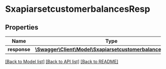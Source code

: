 # SxapiarsetcustomerbalancesResp

## Properties
Name | Type | Description | Notes
------------ | ------------- | ------------- | -------------
**response** | [**\Swagger\Client\Model\SxapiarsetcustomerbalancesResponse**](SxapiarsetcustomerbalancesResponse.md) |  | [optional] 

[[Back to Model list]](../README.md#documentation-for-models) [[Back to API list]](../README.md#documentation-for-api-endpoints) [[Back to README]](../README.md)


